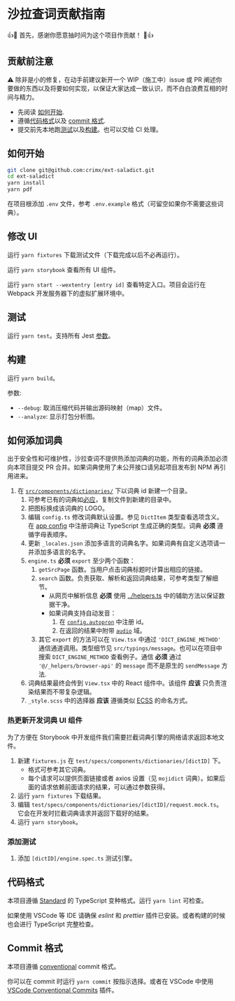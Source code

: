 # 沙拉查词贡献指南

:+1::tada: 首先，感谢你愿意抽时间为这个项目作贡献！ :tada::+1:

## 贡献前注意

:warning: 除非是小的修复，在动手前建议新开一个 WIP（施工中）issue 或 PR 阐述你要做的东西以及将要如何实现，以保证大家达成一致认识，而不白白浪费互相的时间与精力。

- 先阅读 [如何开始](#如何开始).
- 遵循[代码格式](#代码格式)以及 [commit 格式](#commit格式).
- 提交前先本地跑[测试](#测试)以及[构建](#构建)。也可以交给 CI 处理。

## 如何开始

```bash
git clone git@github.com:crimx/ext-saladict.git
cd ext-saladict
yarn install
yarn pdf
```

在项目根添加 `.env` 文件，参考 `.env.example` 格式（可留空如果你不需要这些词典）。

## 修改 UI

运行 `yarn fixtures` 下载测试文件（下载完成以后不必再运行）。

运行 `yarn storybook` 查看所有 UI 组件。

运行 `yarn start --wextentry [entry id]` 查看特定入口。项目会运行在 Webpack 开发服务器下的虚拟扩展环境中。

## 测试

运行 `yarn test`。支持所有 Jest [参数](https://jestjs.io/docs/en/cli)。

## 构建

运行 `yarn build`。

参数:

- `--debug`: 取消压缩代码并输出源码映射（map）文件。
- `--analyze`: 显示打包分析图。

## 如何添加词典

出于安全性和可维护性，沙拉查词不提供热添加词典的功能，所有的词典添加必须向本项目提交 PR 合并。如果词典使用了未公开接口请另起项目发布到 NPM 再引用进来。

1. 在 [`src/components/dictionaries/`](./src/components/dictionaries/) 下以词典 id 新建一个目录。
   1. 可参考已有的词典如[必应](./src/components/dictionaries/bing)，复制文件到新建的目录中。
   1. 把图标换成该词典的 LOGO。
   1. 编辑 `config.ts` 修改词典默认设置。参见 `DictItem` 类型查看选项含义。在 [app config](./src/app-config/dicts.ts) 中注册词典让 TypeScript 生成正确的类型。词典 **必须** 遵循字母表顺序。
   1. 更新 `_locales.json` 添加多语言的词典名字。如果词典有自定义选项请一并添加多语言的名字。
   1. `engine.ts` **必须** `export` 至少两个函数：
      1. `getSrcPage` 函数。当用户点击词典标题时计算出相应的链接。
      1. `search` 函数。负责获取、解析和返回词典结果，可参考类型了解细节。
         - 从网页中解析信息 **必须** 使用 [../helpers.ts](./components/dictionaries/helpers.ts) 中的辅助方法以保证数据干净。
         - 如果词典支持自动发音：
           1. 在 [`config.autopron`](https://github.com/crimx/ext-saladict/blob/a88cfed84129418b65914351ca14b86d7b1b758b/src/app-config/index.ts#L202-L223) 中注册 id。
           2. 在返回的结果中附带 [`audio`](https://github.com/crimx/ext-saladict/blob/a88cfed84129418b65914351ca14b86d7b1b758b/src/typings/server.ts#L5-L9) 域。
      1. 其它 `export` 的方法可以在 `View.tsx` 中通过 `'DICT_ENGINE_METHOD'` 通信通道调用。类型细节见 `src/typings/message`。也可以在项目中搜索 `DICT_ENGINE_METHOD` 查看例子。通信 **必须** 通过 `'@/_helpers/browser-api'` 的 `message` 而不是原生的 `sendMessage` 方法.
   1. 词典结果最终会传到 `View.tsx` 中的 React 组件中。该组件 **应该** 只负责渲染结果而不带复杂逻辑。
   1. `_style.scss` 中的选择器 **应该** 遵循类似 [ECSS](http://ecss.io/chapter5.html#anatomy-of-the-ecss-naming-convention) 的命名方式。

### 热更新开发词典 UI 组件

为了方便在 Storybook 中开发组件我们需要拦截词典引擎的网络请求返回本地文件。

1. 新建 `fixtures.js` 在 `test/specs/components/dictionaries/[dictID]` 下。
   - 格式可参考其它词典。
   - 每个请求可以提供页面链接或者 axios 设置（见 `mojidict` 词典）。如果后面的请求依赖前面请求的结果，可以通过参数获得。
1. 运行 `yarn fixtures` 下载结果。
1. 编辑 `test/specs/components/dictionaries/[dictID]/request.mock.ts`。它会在开发时拦截词典请求并返回下载好的结果。
1. 运行 `yarn storybook`。

### 添加测试

1. 添加 `[dictID]/engine.spec.ts` 测试引擎。

## 代码格式

本项目遵循 [Standard](https://standardjs.com) 的 TypeScript 变种格式。运行 `yarn lint` 可检查。

如果使用 VSCode 等 IDE 请确保 *eslint* 和 *prettier* 插件已安装。或者构建的时候也会进行 TypeScript 完整检查。

## Commit 格式

本项目遵循 [conventional](https://conventionalcommits.org/) commit 格式。

你可以在 commit 时运行 `yarn commit` 按指示选择。或者在 VSCode 中使用 [VSCode Conventional Commits](https://github.com/vivaxy/vscode-conventional-commits) 插件。
